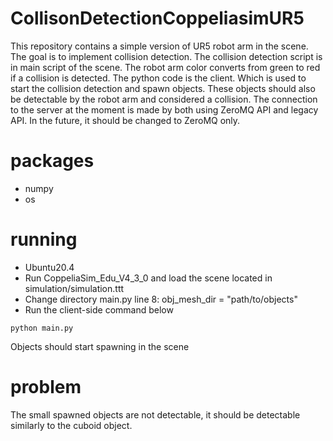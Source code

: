 # CollisonDetectionCoppeliasimUR5
This repository contains a simple version of UR5 robot arm in the scene. The goal is to implement collision detection. The collision detection script is in main script of the scene.
The robot arm color converts from green to red if a collision is detected. 
The python code is the client. Which is used to start the collision detection and spawn objects. These objects should also be detectable by the robot arm and considered a collision.
The connection to the server at the moment is made by both using ZeroMQ API and legacy API. In the future, it should be changed to ZeroMQ only.


# packages
- numpy
- os 

# running 
- Ubuntu20.4
- Run CoppeliaSim_Edu_V4_3_0 and load the scene located in simulation/simulation.ttt
- Change directory main.py line 8: obj_mesh_dir = "path/to/objects"
- Run the client-side command below

```
python main.py
```

Objects should start spawning in the scene

# problem 

The small spawned objects are not detectable, it should be detectable similarly to the cuboid object. 
